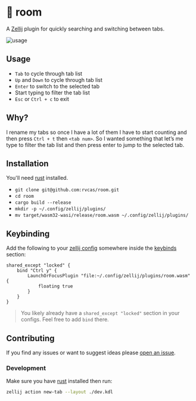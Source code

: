 # 🖤 room

A [Zellij](https://zellij.dev) plugin for quickly searching
and switching between tabs.

![usage](https://github.com/rvcas/room/raw/main/img/usage.gif)

## Usage

- `Tab` to cycle through tab list
- `Up` and `Down` to cycle through tab list
- `Enter` to switch to the selected tab
- Start typing to filter the tab list
- `Esc` or `Ctrl + c` to exit

## Why?

I rename my tabs so once I have a lot of them I have to start
counting and then press `Ctrl + t` then `<tab num>`. So I wanted something
that let’s me type to filter the tab list and then press enter to jump to the selected tab.

## Installation

You'll need [rust](https://rustup.rs/) installed.

- `git clone git@github.com:rvcas/room.git`
- `cd room`
- `cargo build --release`
- `mkdir -p ~/.config/zellij/plugins/`
- `mv target/wasm32-wasi/release/room.wasm ~/.config/zellij/plugins/`

## Keybinding

Add the following to your [zellij config](https://zellij.dev/documentation/configuration.html)
somewhere inside the [keybinds](https://zellij.dev/documentation/keybindings.html) section:

```kdl
shared_except "locked" {
    bind "Ctrl y" {
        LaunchOrFocusPlugin "file:~/.config/zellij/plugins/room.wasm" {
            floating true
        }
    }
}
```

> You likely already have a `shared_except "locked"` section in your configs. Feel free to add `bind` there.

## Contributing

If you find any issues or want to suggest ideas please [open an issue](https://github.com/rvcas/room/issues/new).

### Development

Make sure you have [rust](https://rustup.rs/) installed then run:

```sh
zellij action new-tab --layout ./dev.kdl
```
